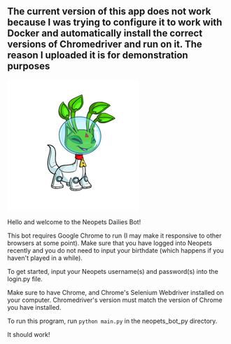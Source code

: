 ## The current version of this app does not work because I was trying to configure it to work with Docker and automatically install the correct versions of Chromedriver and run on it. The reason I uploaded it is for demonstration purposes

![alt text](https://github.com/kurikurichan/neopets_dailies/blob/main/aisha.png?raw=true)

Hello and welcome to the Neopets Dailies Bot!

This bot requires Google Chrome to run (I may make it responsive to other browsers at some point).
Make sure that you have logged into Neopets recently and you do not need to input your birthdate (which happens if you haven't played in a while).

To get started, input your Neopets username(s) and password(s) into the login.py file.

Make sure to have Chrome, and Chrome's Selenium Webdriver installed on your computer. Chromedriver's version must match the version of Chrome you have installed.

To run this program, run ```python main.py``` in the neopets_bot_py directory.

It should work!
